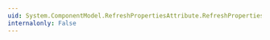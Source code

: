 ```yaml
---
uid: System.ComponentModel.RefreshPropertiesAttribute.RefreshProperties
internalonly: False
---
```

